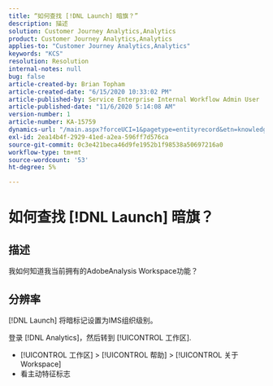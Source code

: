 ```yaml
---
title: “如何查找 [!DNL Launch] 暗旗？”
description: 描述
solution: Customer Journey Analytics,Analytics
product: Customer Journey Analytics,Analytics
applies-to: "Customer Journey Analytics,Analytics"
keywords: "KCS"
resolution: Resolution
internal-notes: null
bug: false
article-created-by: Brian Topham
article-created-date: "6/15/2020 10:33:02 PM"
article-published-by: Service Enterprise Internal Workflow Admin User
article-published-date: "11/6/2020 5:14:08 AM"
version-number: 1
article-number: KA-15759
dynamics-url: "/main.aspx?forceUCI=1&pagetype=entityrecord&etn=knowledgearticle&id=2c0b4e2b-58af-ea11-a812-000d3a303484"
exl-id: 2ea14b4f-2929-41ed-a2ea-596ff7d576ca
source-git-commit: 0c3e421beca46d9fe1952b1f98538a50697216a0
workflow-type: tm+mt
source-wordcount: '53'
ht-degree: 5%

---
```


# 如何查找 [!DNL Launch] 暗旗？

## 描述

我如何知道我当前拥有的AdobeAnalysis Workspace功能？ 

## 分辨率

[!DNL Launch] 将暗标记设置为IMS组织级别。

登录 [!DNL Analytics]，然后转到 [!UICONTROL 工作区].

* [!UICONTROL 工作区] > [!UICONTROL 帮助] > [!UICONTROL 关于Workspace]
* 看主动特征标志
